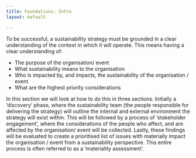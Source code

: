 ```yaml
---
title: Foundations: Intro
layout: default

---
```



To be successful, a sustainability strategy must be grounded in a clear understanding of the context in which it will operate.  This means having a clear understanding of:
-	The purpose of the organisation/ event
-	What sustainability means to the organisation
-	Who is impacted by, and impacts, the sustainability of the organisation / event
-	What are the highest priority considerations
 
In this section we will look at how to do this in three sections.  Initially a ‘discovery’ phase, where the sustainability team (the people responsible for delivering the strategy) will outline the internal and external environment the strategy will exist within.  This will be followed by a process of ‘stakeholder engagement’, where the considerations of the people who affect, and are affected by the organisation/ event will be collected.  Lastly, these findings will be evaluated to create a prioritised list of issues with materially impact the organisation / event from a sustainability perspective.  This entire process is often referred to as a ‘materiality assessment’.  

